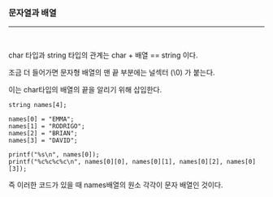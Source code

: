 <h3>문자열과 배열</h3>
<hr><br>

char 타입과 string 타입의 관계는 char + 배열 == string 이다.

조금 더 들어가면 문자형 배열의 맨 끝 부분에는 널섹터 (\0) 가 붙는다.

이는 char타입의 배열의 끝을 알리기 위해 삽입한다.

    string names[4];

    names[0] = "EMMA";
    names[1] = "RODRIGO";
    names[2] = "BRIAN";
    names[3] = "DAVID";

    printf("%s\n", names[0]);
    printf("%c%c%c%c\n", names[0][0], names[0][1], names[0][2], names[0][3]);

즉 이러한 코드가 있을 때 names배열의 원소 각각이 문자 배열인 것이다.